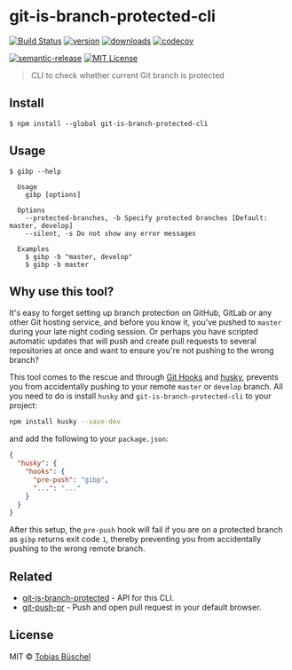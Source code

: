 # git-is-branch-protected-cli

[![Build Status](https://img.shields.io/travis/tobiasbueschel/git-is-branch-protected-cli/master.svg?style=flat-square)](https://travis-ci.com/tobiasbueschel/git-is-branch-protected-cli)
[![version](https://img.shields.io/npm/v/git-is-branch-protected-cli.svg?style=flat-square)](http://npm.im/git-is-branch-protected-cli)
[![downloads](https://img.shields.io/npm/dm/git-is-branch-protected-cli.svg?style=flat-square)](http://npm-stat.com/charts.html?package=git-is-branch-protected-cli)
[![codecov](https://img.shields.io/codecov/c/github/tobiasbueschel/git-is-branch-protected-cli.svg?style=flat-square)](https://codecov.io/gh/tobiasbueschel/git-is-branch-protected-cli?branch=master)

[![semantic-release](https://img.shields.io/badge/%20%20%F0%9F%93%A6%F0%9F%9A%80-semantic--release-e10079.svg?style=flat-square)](https://github.com/semantic-release/semantic-release)
[![MIT License](https://img.shields.io/npm/l/git-is-branch-protected-cli.svg?style=flat-square)](http://opensource.org/licenses/MIT)

> CLI to check whether current Git branch is protected

## Install

```
$ npm install --global git-is-branch-protected-cli
```

## Usage

```
$ gibp --help

  Usage
    gibp [options]

  Options
    --protected-branches, -b Specify protected branches [Default: master, develop]
    --silent, -s Do not show any error messages

  Examples
    $ gibp -b "master, develop"
    $ gibp -b master
```

## Why use this tool?

It's easy to forget setting up branch protection on GitHub, GitLab or any other Git hosting service, and before you know it, you've pushed to `master` during your late night coding session. Or perhaps you have scripted automatic updates that will push and create pull requests to several repositories at once and want to ensure you're not pushing to the wrong branch?

This tool comes to the rescue and through [Git Hooks](https://git-scm.com/book/en/v2/Customizing-Git-Git-Hooks) and [husky](https://github.com/typicode/husky), prevents you from accidentally pushing to your remote `master` or `develop` branch. All you need to do is install `husky` and `git-is-branch-protected-cli` to your project:

```bash
npm install husky --save-dev
```

and add the following to your `package.json`:

```json
{
  "husky": {
    "hooks": {
      "pre-push": "gibp",
      "...": "..."
    }
  }
}
```

After this setup, the `pre-push` hook will fail if you are on a protected branch as `gibp` returns exit code `1`, thereby preventing you from accidentally pushing to the wrong remote branch.

## Related

- [git-is-branch-protected](https://github.com/tobiasbueschel/git-is-branch-protected) - API for this CLI.
- [git-push-pr](https://github.com/tobiasbueschel/git-push-pr) - Push and open pull request in your default browser.

## License

MIT © [Tobias Büschel](https://github.com/tobiasbueschel)

